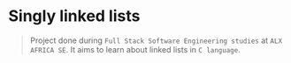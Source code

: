 # Singly linked lists

> Project done during `Full Stack Software Engineering studies` at `ALX AFRICA SE`. It aims to learn about linked lists in `C language`.
